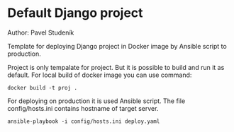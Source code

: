 # Default Django project

Author: Pavel Studeník

Template for deploying Django project in Docker image by Ansible script to production.

Project is only tempalate for project. But it is possible to build and run it as default.
For local build of docker image you can use command:

```
docker build -t proj .
```

For deploying on production it is used Ansible script. The file config/hosts.ini contains hostname of target server.

```
ansible-playbook -i config/hosts.ini deploy.yaml
```
